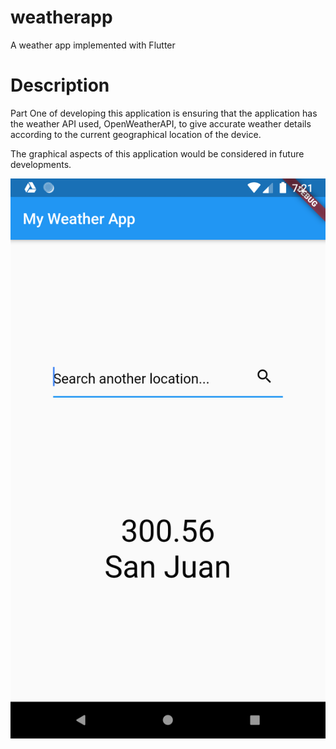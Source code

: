 # weatherapp

A weather app implemented with Flutter


# Description

Part One of developing this application is ensuring that the application has the weather API used, OpenWeatherAPI, to give accurate weather details according to the current geographical location of the device.

The graphical aspects of this application would be considered in future developments.

<img src="https://github.com/laurij95/Weather-Application/blob/master/Screenshots/Part_One_Screen.png" alt="Part One Screenshot"/>


